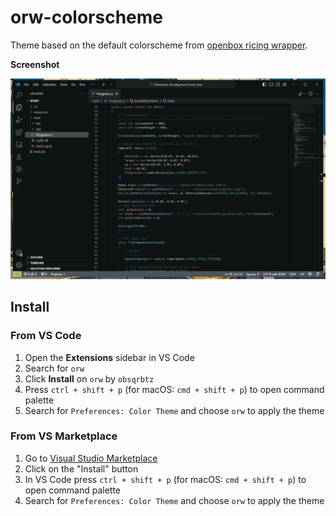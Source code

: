 # orw-colorscheme

Theme based on the default colorscheme from [openbox ricing wrapper](https://github.com/s0la/orw).

**Screenshot**

![Theme preview](images/preview.png)

## Install

### From VS Code
1. Open the **Extensions** sidebar in VS Code
2. Search for `orw`
3. Click **Install** on `orw` by `obsqrbtz`
4. Press `ctrl + shift + p` (for macOS: `cmd + shift + p`) to open command palette
5. Search for `Preferences: Color Theme` and choose `orw` to apply the theme

### From VS Marketplace
1. Go to [Visual Studio Marketplace](https://marketplace.visualstudio.com/items?itemName=obsqrbtz.orw-colorscheme)
2. Click on the "Install" button
4. In VS Code press `ctrl + shift + p` (for macOS: `cmd + shift + p`) to open command palette
5. Search for `Preferences: Color Theme` and choose `orw` to apply the theme
